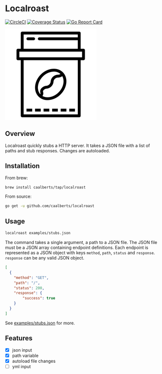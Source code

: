 # Localroast

[![CircleCI](https://circleci.com/gh/caalberts/localroast/tree/master.svg?style=svg)](https://circleci.com/gh/caalberts/localroast/tree/master)
[![Coverage Status](https://coveralls.io/repos/github/caalberts/localroast/badge.svg?branch=master)](https://coveralls.io/github/caalberts/localroast?branch=master)
[![Go Report Card](https://goreportcard.com/badge/github.com/caalberts/localroast)](https://goreportcard.com/report/github.com/caalberts/localroast)

![localroast](coffee.png)

## Overview

Localroast quickly stubs a HTTP server. It takes a JSON file with a list of paths and stub responses. Changes are autoloaded.

## Installation

From brew:

```sh
brew install caalberts/tap/localroast
```

From source:

```sh
go get -u github.com/caalberts/localroast
```

## Usage

```sh
localroast examples/stubs.json
```

The command takes a single argument, a path to a JSON file. The JSON file must be a JSON array containing endpoint definitions. Each endpoint is represented as a JSON object with keys `method`, `path`, `status` and `response`. `response` can be any valid JSON object.
```json
[
  {
    "method": "GET",
    "path": "/",
    "status": 200,
    "response": {
        "success": true
    }
  }
]
```

See [examples/stubs.json](examples/stubs.json) for more.

## Features

- [x] json input
- [x] path variable
- [x] autoload file changes
- [ ] yml input
